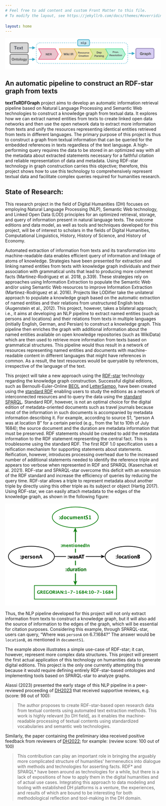 ```yaml
---
# Feel free to add content and custom Front Matter to this file.
# To modify the layout, see https://jekyllrb.com/docs/themes/#overriding-theme-defaults

layout: home
---
```

![image](./assets/pipeline.png)

## An automatic pipeline to construct an RDF-star graph from texts

**textToRDFGraph** project aims to develop an automatic information retrieval pipeline based on Natural Language 
Processing and Semantic Web technologies to construct a knowledge graph from textual data. 
It explores how we can extract named entities from texts to create linked open data networks and then use the open 
network data to extract more information from texts and unify the resources representing identical entities retrieved 
from texts in different languages. The primary purpose of this project is thus to construct a graph from textual 
information that can be queried for the embedded references in texts regardless of the text language. A high-performing 
query requires the data to be stored in an optimized way with all the metadata about extracted statements necessary for 
a faithful citation and reliable representation of data and metadata. Using RDF-star technology in graph construction 
carries this objective; therefore, this project shows how to use this technology to comprehensively represent textual 
data and facilitate complex queries required for humanities research.

## State of Research:
This research project in the field of Digital Humanities (DH) focuses on employing Natural Language Processing (NLP), 
Semantic Web technology, and Linked Open Data (LOD) principles for an optimized retrieval, storage, and query of 
information present in natural language texts. The outcome editions and data model, as well as tools and techniques 
developed for this project, will be of interest to scholars in the fields of Digital Humanities, Computational 
Linguistics, History, History of Science, and History of Economy.

Automated extraction of information from texts and its transformation into machine-readable data enables efficient query 
of information and linkage of atoms of knowledge. Strategies have been presented for extraction and linking named entities 
from texts with knowledge graph individuals and their association with grammatical units that lead to 
producing more coherent facts (Martinez-Rodriguez et al. 2018, p.339). These strategies rely on approaches using 
Information Extraction to populate the Semantic Web and/or using Semantic Web resources to improve Information 
Extraction (Martinez-Rodriguez et al. 2016). Projects like LODifier take the unilateral approach to populate a 
knowledge graph based on the automatic extraction of named entities and their relations from unstructured English texts 
(Augenstein et al., 2012). This project, however, takes a bilateral approach; i.e., it aims at developing an NLP pipeline 
to extract named entities (such as persons and locations) and their relations from texts in multiple languages 
(initially English, German, and Persian) to construct a knowledge graph. This pipeline then enriches the graph with 
additional information about the named entities available on open knowledge repositories (such as WikiData) which are 
then used to retrieve more information from texts based on grammatical structures. This pipeline would thus result in a 
network of resources representing named entities and documents with machine-readable content in different languages that 
might have references in common. As a result, the text resources would be queryable by references, irrespective of the 
language of the text. 

This project will take a new approach using the [RDF-star](https://www.ontotext.com/knowledgehub/fundamentals/what-is-rdf-star/) 
technology regarding the knowledge graph construction. Successful digital editions, such as Bernoulli-Euler-Online [BEOL](https://beol.dasch.swiss/) 
and [LetterSampo](https://www.ldf.fi/dataset/corresp), have been created using the [standard RDF](https://www.w3.org/RDF/) 
enabling users to study the editions as a network of interconnected resources and to query the data using the [standard SPARQL](https://www.w3.org/TR/rdf-sparql-query/).
Standard RDF, however, is not an optimal choice for the digital edition of metadata-oriented documents such as travel 
journals because most of the information in such documents is accompanied by metadata information describing it. 
For example, according to source S1, “person A was at location B” for a certain period (e.g., from the 1st to 10th of July 1684); 
the source document and the duration are metadata information that must be preserved. RDF statements should be created 
to add the metadata information to the RDF statement representing the central fact. This is troublesome using the 
standard RDF. The first RDF 1.0 specification uses a reification mechanism for supporting statements about statements. 
Reification, however, introduces processing overhead due to the increased number of additional statements needed to 
identify the reference triple and appears too verbose when represented in RDF and SPARQL (Kasenchak et al. 2021). 
RDF-star and SPARQL-star overcome this deficit with an extension of the RDF standard and increase the efficiency of 
queries by reducing the query time. RDF-star allows a triple to represent metadata about another triple by directly 
using this other triple as its subject or object (Hartig 2017). Using RDF-star, we can easily attach metadata to the 
edges of the knowledge graph, as shown in the following figure:

![RDF-star example](./assets/example_star.png)

Thus, the NLP pipeline developed for this project will not only extract information from texts to construct a knowledge 
graph, but it will also add the source of information to the edges of the graph, which will be essential for citation 
purposes. Considering this example, through SPARQL-star, users can query, “Where was `personA` on 6.7.1684?” The answer 
would be `locationB`, as mentioned in `documentS1`. 

The example above illustrates a simple use-case of RDF-star; it can, however, represent more complex data structures. 
This project will present the first actual application of this technology on humanities data to generate digital editions. 
This project is the only one currently attempting this because it would require defining entirely RDF-star-based 
ontologies and implementing tools based on SPARQL-star to analyze graphs. 

Alassi (2023) presented the early stage of this NLP pipeline in a peer-reviewed proceeding of [DH2023](https://dh2023.adho.org/) that received supportive 
reviews, e.g. (score: 98 out of 100): 

>The author proposes to create RDF-star-based open research data from textual contents using automated text extraction 
> methods. This work is highly relevant [to DH field], as it enables the machine-readable processing of textual contents 
> using standardized vocabularies and semantic web technologies.

Similarly, the paper containing the preliminary idea received positive feedback from reviewers of [DH2022](https://dh2022.adho.org/); 
for example: (review score: 100 out of 100)

> This contribution can play an important role in bringing the arguably more complicated structure of humanities' 
> hermeneutics into dialogue with methods and technologies for asserting facts. RDF* and SPARQL* have been around as 
> technologies for a while, but there is a lack of expositions of how to apply them in the digital humanities and of 
> actual use cases. Integrating this approach to data modeling and tooling with established DH platforms is a venture, 
> the experiences, and results of which are bound to be interesting for both methodological reflection and tool-making 
> in the DH domain.

